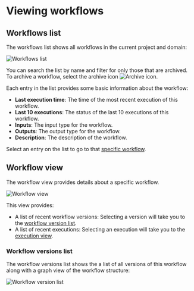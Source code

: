# Viewing workflows

## Workflows list

The workflows list shows all workflows in the current project and domain:

![Workflows list](/_static/images/user-guide/core-concepts/workflows/viewing-workflows/workflows-list.png)

You can search the list by name and filter for only those that are archived.
To archive a workflow, select the archive icon ![Archive icon](/_static/images/archive-icon.png).

Each entry in the list provides some basic information about the workflow:

* **Last execution time**:
The time of the most recent execution of this workflow.
* **Last 10 executions**:
The status of the last 10 executions of this workflow.
* **Inputs**:
The input type for the workflow.
* **Outputs**:
The output type for the workflow.
* **Description**:
 The description of the workflow.

Select an entry on the list to go to that [specific workflow](#workflow-view).

## Workflow view

The workflow view provides details about a specific workflow.

![Workflow view](/_static/images/user-guide/core-concepts/workflows/viewing-workflows/workflow-view.png)

This view provides:
* A list of recent workflow versions:
  Selecting a version will take you to the [workflow version list](#workflow-versions-list).
* A list of recent executions:
  Selecting an execution will take you to the [execution view](./viewing-workflow-executions).

### Workflow versions list

The workflow versions list shows the  a list of all versions of this workflow along with a graph view of the workflow structure:

![Workflow version list](/_static/images/user-guide/core-concepts/workflows/viewing-workflows/workflow-versions-list.png)

